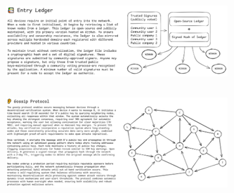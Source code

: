 [![Entry Ledger](./entry-ledger.png)](https://excalidraw.com/#json=yCSluShP_8U0Y2IVRrYAP,wz4hGlflkQHd3d8vhePCCg)

<br>

[![Gossip Protocol](./gossip-protocol.png)](https://excalidraw.com/#json=INKnd0jOTcwz1sfEPMYB8,duE0yCf65Q7yVt2ImedSPA)
